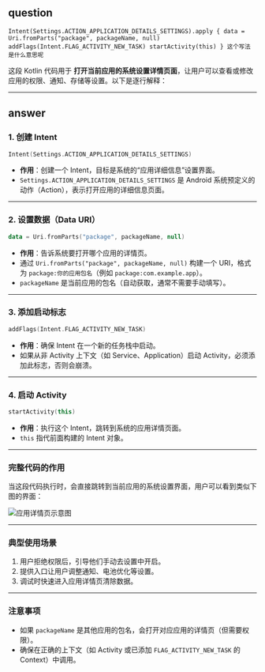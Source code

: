 ## question
```
Intent(Settings.ACTION_APPLICATION_DETAILS_SETTINGS).apply { data = Uri.fromParts("package", packageName, null) addFlags(Intent.FLAG_ACTIVITY_NEW_TASK) startActivity(this) } 这个写法 是什么意思呢
```
这段 Kotlin 代码用于 **打开当前应用的系统设置详情页面**，让用户可以查看或修改应用的权限、通知、存储等设置。以下是逐行解释：

---
## answer
### 1. 创建 Intent
```kotlin
Intent(Settings.ACTION_APPLICATION_DETAILS_SETTINGS)
```
- **作用**：创建一个 Intent，目标是系统的“应用详细信息”设置界面。
- `Settings.ACTION_APPLICATION_DETAILS_SETTINGS` 是 Android 系统预定义的动作（Action），表示打开应用的详细信息页面。

---

### 2. 设置数据（Data URI）
```kotlin
data = Uri.fromParts("package", packageName, null)
```
- **作用**：告诉系统要打开哪个应用的详情页。
- 通过 `Uri.fromParts("package", packageName, null)` 构建一个 URI，格式为 `package:你的应用包名`（例如 `package:com.example.app`）。
- `packageName` 是当前应用的包名（自动获取，通常不需要手动填写）。

---

### 3. 添加启动标志
```kotlin
addFlags(Intent.FLAG_ACTIVITY_NEW_TASK)
```
- **作用**：确保 Intent 在一个新的任务栈中启动。
- 如果从非 Activity 上下文（如 Service、Application）启动 Activity，必须添加此标志，否则会崩溃。

---

### 4. 启动 Activity
```kotlin
startActivity(this)
```
- **作用**：执行这个 Intent，跳转到系统的应用详情页面。
- `this` 指代前面构建的 Intent 对象。

---

### 完整代码的作用
当这段代码执行时，会直接跳转到当前应用的系统设置界面，用户可以看到类似下图的界面：

![应用详情页示意图](https://developer.android.com/static/images/training/permissions/app-details.png)

---

### 典型使用场景
1. 用户拒绝权限后，引导他们手动去设置中开启。
2. 提供入口让用户调整通知、电池优化等设置。
3. 调试时快速进入应用详情页清除数据。

---

### 注意事项
- 如果 `packageName` 是其他应用的包名，会打开对应应用的详情页（但需要权限）。
- 确保在正确的上下文（如 Activity 或已添加 `FLAG_ACTIVITY_NEW_TASK` 的 Context）中调用。